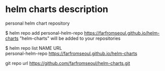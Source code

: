 # helm charts description
personal helm chart repository


$ helm repo add personal-helm-repo https://farfromseoul.github.io/helm-charts
"helm-charts" will be added to your repositories

$ helm repo list 
NAME           	URL                               
personal-helm-repo	https://farfromseoul.github.io/helm-charts

git repo url
https://github.com/farfromseoul/helm-charts.git



